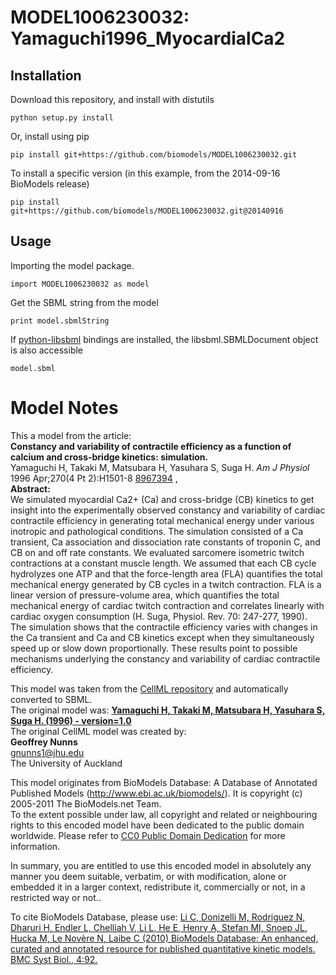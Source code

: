 # MODEL1006230032: Yamaguchi1996_MyocardialCa2

## Installation

Download this repository, and install with distutils

`python setup.py install`

Or, install using pip

`pip install git+https://github.com/biomodels/MODEL1006230032.git`

To install a specific version (in this example, from the 2014-09-16 BioModels release)

`pip install git+https://github.com/biomodels/MODEL1006230032.git@20140916`

## Usage

Importing the model package.

`import MODEL1006230032 as model`

Get the SBML string from the model

`print model.sbmlString`

If [python-libsbml](https://pypi.python.org/pypi/python-libsbml) bindings are
installed, the libsbml.SBMLDocument object is also accessible

`model.sbml`


# Model Notes


This a model from the article:  
**Constancy and variability of contractile efficiency as a function of calcium and cross-bridge kinetics: simulation.**   
Yamaguchi H, Takaki M, Matsubara H, Yasuhara S, Suga H. _Am J Physiol_ 1996
Apr;270(4 Pt 2):H1501-8 [8967394](http://www.ncbi.nlm.nih.gov/pubmed/8967394)
,  
**Abstract:**   
We simulated myocardial Ca2+ (Ca) and cross-bridge (CB) kinetics to get
insight into the experimentally observed constancy and variability of cardiac
contractile efficiency in generating total mechanical energy under various
inotropic and pathological conditions. The simulation consisted of a Ca
transient, Ca association and dissociation rate constants of troponin C, and
CB on and off rate constants. We evaluated sarcomere isometric twitch
contractions at a constant muscle length. We assumed that each CB cycle
hydrolyzes one ATP and that the force-length area (FLA) quantifies the total
mechanical energy generated by CB cycles in a twitch contraction. FLA is a
linear version of pressure-volume area, which quantifies the total mechanical
energy of cardiac twitch contraction and correlates linearly with cardiac
oxygen consumption (H. Suga, Physiol. Rev. 70: 247-277, 1990). The simulation
shows that the contractile efficiency varies with changes in the Ca transient
and Ca and CB kinetics except when they simultaneously speed up or slow down
proportionally. These results point to possible mechanisms underlying the
constancy and variability of cardiac contractile efficiency.

This model was taken from the [CellML
repository](http://www.cellml.org/models) and automatically converted to SBML.  
The original model was: [ **Yamaguchi H, Takaki M, Matsubara H, Yasuhara S,
Suga H. (1996) - version=1.0**
](http://models.cellml.org/exposure/d11e3a9251205b2c1fd0363df4088da0)  
The original CellML model was created by:  
**Geoffrey Nunns**   
gnunns1@jhu.edu  
The University of Auckland  

This model originates from BioModels Database: A Database of Annotated
Published Models (http://www.ebi.ac.uk/biomodels/). It is copyright (c)
2005-2011 The BioModels.net Team.  
To the extent possible under law, all copyright and related or neighbouring
rights to this encoded model have been dedicated to the public domain
worldwide. Please refer to [CC0 Public Domain
Dedication](http://creativecommons.org/publicdomain/zero/1.0/) for more
information.

In summary, you are entitled to use this encoded model in absolutely any
manner you deem suitable, verbatim, or with modification, alone or embedded it
in a larger context, redistribute it, commercially or not, in a restricted way
or not..  
  
To cite BioModels Database, please use: [Li C, Donizelli M, Rodriguez N,
Dharuri H, Endler L, Chelliah V, Li L, He E, Henry A, Stefan MI, Snoep JL,
Hucka M, Le Novère N, Laibe C (2010) BioModels Database: An enhanced, curated
and annotated resource for published quantitative kinetic models. BMC Syst
Biol., 4:92.](http://www.ncbi.nlm.nih.gov/pubmed/20587024)


